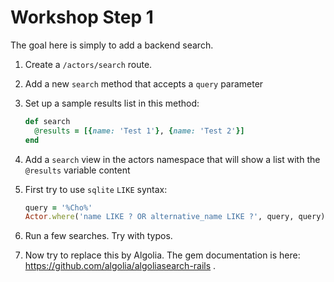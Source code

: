 # Workshop Step 1

The goal here is simply to add a backend search.

1. Create a `/actors/search` route.
2. Add a new `search` method that accepts a `query` parameter
3. Set up a sample results list in this method:

    ```ruby
    def search
      @results = [{name: 'Test 1'}, {name: 'Test 2'}]
    end
    ```

4. Add a `search` view in the actors namespace that will show a list with the `@results` variable content
5. First try to use `sqlite` `LIKE` syntax:

    ```ruby
    query = '%Cho%'
    Actor.where('name LIKE ? OR alternative_name LIKE ?', query, query).order('rating DESC').limit(10)
    ```

6. Run a few searches. Try with typos.
7. Now try to replace this by Algolia.
   The gem documentation is here: https://github.com/algolia/algoliasearch-rails .
